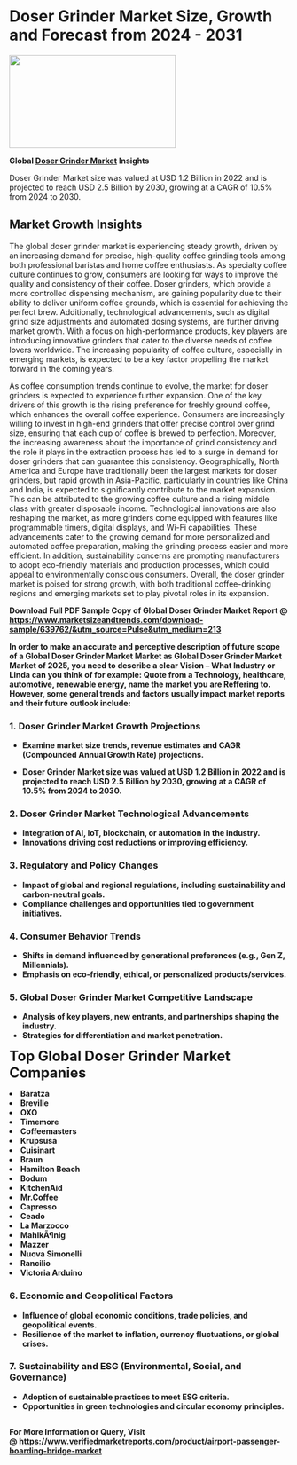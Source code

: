<H1>Doser Grinder Market Size, Growth and Forecast from 2024 - 2031</H1><img class="aligncenter size-medium wp-image-584254" src="https://thirdeyenews.in/wp-content/uploads/2024/09/Global-Market-Research-300x168.jpeg" alt="" width="300" height="168" /><p><strong>Global&nbsp;<a href="https://www.marketsizeandtrends.com/download-sample/639762/&amp;utm_source=Pulse&amp;utm_medium=213">Doser Grinder Market</a> Insights</strong></p><p>Doser Grinder Market size was valued at USD 1.2 Billion in 2022 and is projected to reach USD 2.5 Billion by 2030, growing at a CAGR of 10.5% from 2024 to 2030.</p><p><h2>Market Growth Insights</h2> <p>The global doser grinder market is experiencing steady growth, driven by an increasing demand for precise, high-quality coffee grinding tools among both professional baristas and home coffee enthusiasts. As specialty coffee culture continues to grow, consumers are looking for ways to improve the quality and consistency of their coffee. Doser grinders, which provide a more controlled dispensing mechanism, are gaining popularity due to their ability to deliver uniform coffee grounds, which is essential for achieving the perfect brew. Additionally, technological advancements, such as digital grind size adjustments and automated dosing systems, are further driving market growth. With a focus on high-performance products, key players are introducing innovative grinders that cater to the diverse needs of coffee lovers worldwide. The increasing popularity of coffee culture, especially in emerging markets, is expected to be a key factor propelling the market forward in the coming years.</p> <p><strong></strong></p> <p>As coffee consumption trends continue to evolve, the market for doser grinders is expected to experience further expansion. One of the key drivers of this growth is the rising preference for freshly ground coffee, which enhances the overall coffee experience. Consumers are increasingly willing to invest in high-end grinders that offer precise control over grind size, ensuring that each cup of coffee is brewed to perfection. Moreover, the increasing awareness about the importance of grind consistency and the role it plays in the extraction process has led to a surge in demand for doser grinders that can guarantee this consistency. Geographically, North America and Europe have traditionally been the largest markets for doser grinders, but rapid growth in Asia-Pacific, particularly in countries like China and India, is expected to significantly contribute to the market expansion. This can be attributed to the growing coffee culture and a rising middle class with greater disposable income. Technological innovations are also reshaping the market, as more grinders come equipped with features like programmable timers, digital displays, and Wi-Fi capabilities. These advancements cater to the growing demand for more personalized and automated coffee preparation, making the grinding process easier and more efficient. In addition, sustainability concerns are prompting manufacturers to adopt eco-friendly materials and production processes, which could appeal to environmentally conscious consumers. Overall, the doser grinder market is poised for strong growth, with both traditional coffee-drinking regions and emerging markets set to play pivotal roles in its expansion.</p> <p><strong></p><p><span class=""><strong>Download Full PDF Sample Copy of Global Doser Grinder Market Report</strong> @ <a href="https://www.marketsizeandtrends.com/download-sample/639762/&amp;utm_source=Pulse&amp;utm_medium=213" target="_blank">https://www.marketsizeandtrends.com/download-sample/639762/&amp;utm_source=Pulse&amp;utm_medium=213</a></span></p><p>In order to make an accurate and perceptive description of future scope of a Global&nbsp;Doser Grinder Market Market as Global&nbsp;Doser Grinder Market Market of 2025, you need to describe a clear Vision &ndash; What Industry or Linda can you think of for example: Quote from a Technology, healthcare, automotive, renewable energy, name the market you are Reffering to. However, some general trends and factors usually impact market reports and their future outlook include:</p><h3>1.&nbsp;<strong>Doser Grinder Market Growth Projections</strong></h3><ul><li>Examine market size trends, revenue estimates and CAGR (Compounded Annual Growth Rate) projections.</li><li><p>Doser Grinder Market size was valued at USD 1.2 Billion in 2022 and is projected to reach USD 2.5 Billion by 2030, growing at a CAGR of 10.5% from 2024 to 2030.</p></li></ul><h3>2.&nbsp;<strong>Doser Grinder Market Technological Advancements</strong></h3><ul><li>Integration of AI, IoT, blockchain, or automation in the industry.</li><li>Innovations driving cost reductions or improving efficiency.</li></ul><h3>3.&nbsp;<strong>Regulatory and Policy Changes</strong></h3><ul><li>Impact of global and regional regulations, including sustainability and carbon-neutral goals.</li><li>Compliance challenges and opportunities tied to government initiatives.</li></ul><h3>4.&nbsp;<strong>Consumer Behavior Trends</strong></h3><ul><li>Shifts in demand influenced by generational preferences (e.g., Gen Z, Millennials).</li><li>Emphasis on eco-friendly, ethical, or personalized products/services.</li></ul><h3>5.&nbsp;<strong>Global Doser Grinder Market Competitive Landscape</strong></h3><ul><li>Analysis of key players, new entrants, and partnerships shaping the industry.</li><li>Strategies for differentiation and market penetration.</li></ul><p data-pm-slice="1 1 []"><span style="color: inherit; font-family: inherit; font-size: 25px;">Top Global Doser Grinder Market Companies</span></p><div class="" data-test-id=""><p><li>Baratza</li><li> Breville</li><li> OXO</li><li> Timemore</li><li> Coffeemasters</li><li> Krupsusa</li><li> Cuisinart</li><li> Braun</li><li> Hamilton Beach</li><li> Bodum</li><li> KitchenAid</li><li> Mr.Coffee</li><li> Capresso</li><li> Ceado</li><li> La Marzocco</li><li> MahlkÃ¶nig</li><li> Mazzer</li><li> Nuova Simonelli</li><li> Rancilio</li><li> Victoria Arduino</li></p></div><h3>6.&nbsp;<strong>Economic and Geopolitical Factors</strong></h3><ul><li>Influence of global economic conditions, trade policies, and geopolitical events.</li><li>Resilience of the market to inflation, currency fluctuations, or global crises.</li></ul><h3>7.&nbsp;<strong>Sustainability and ESG (Environmental, Social, and Governance)</strong></h3><ul><li>Adoption of sustainable practices to meet ESG criteria.</li><li>Opportunities in green technologies and circular economy principles.</li></ul><h2><strong style="font-size: 14px;">For More Information or Query, Visit @&nbsp;</strong><a style="background-color: #ffffff; font-size: 14px;" href="https://www.marketsizeandtrends.com/report/doser-grinder-market/" target="_blank">https://www.verifiedmarketreports.com/product/airport-passenger-boarding-bridge-market</a></h2>
